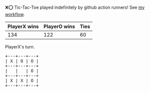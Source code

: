 :x::o: Tic-Tac-Toe played indefinitely by github action runners! See [my workflow](.github/workflows/play.yaml).

|PlayerX wins|PlayerO wins|Ties|
|-|-|-|
|134|122|60|

PlayerX's turn.

<pre>
+---+---+---+
| X | O | O |
+---+---+---+
|   |   | O |
+---+---+---+
| X | X | O |
+---+---+---+
</pre>